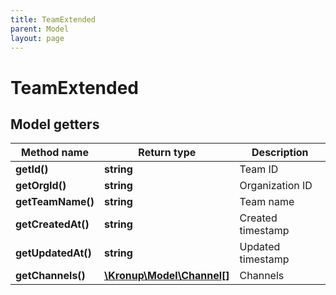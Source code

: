 ```yaml
---
title: TeamExtended
parent: Model
layout: page
---
```


# TeamExtended

## Model getters

Method name | Return type | Description
------------ | ------------- | -------------
**getId()** | **string** | Team ID
**getOrgId()** | **string** | Organization ID
**getTeamName()** | **string** | Team name
**getCreatedAt()** | **string** | Created timestamp
**getUpdatedAt()** | **string** | Updated timestamp
**getChannels()** | [**\Kronup\Model\Channel[]**](../Channel) | Channels

